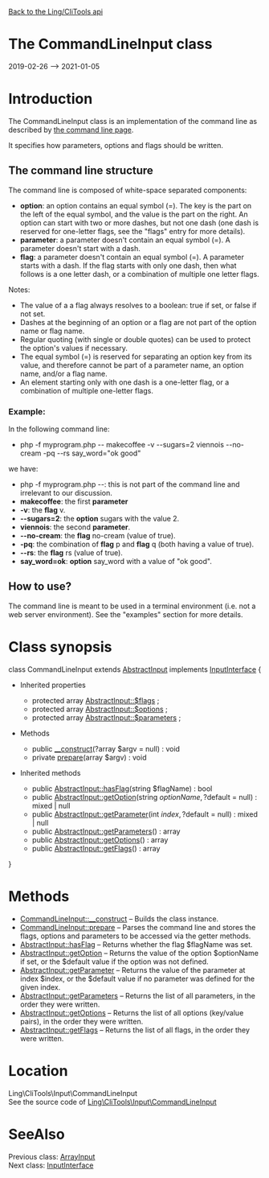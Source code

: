 [Back to the Ling/CliTools api](https://github.com/lingtalfi/CliTools/blob/master/doc/api/Ling/CliTools.md)



The CommandLineInput class
================
2019-02-26 --> 2021-01-05






Introduction
============

The CommandLineInput class is an implementation of the command line as described by [the command line page](https://github.com/lingtalfi/CliTools/blob/master/doc/pages/command-line.md).


It specifies how parameters, options and flags should be written.



The command line structure
---------------------

The command line is composed of white-space separated components:


- **option**: an option contains an equal symbol (=). The key is the part on the left of the equal symbol, and the value is the part on the right.
     An option can start with two or more dashes, but not one dash (one dash is reserved for one-letter flags, see the "flags" entry for more details).
- **parameter**: a parameter doesn't contain an equal symbol (=). A parameter doesn't start with a dash.
- **flag**: a parameter doesn't contain an equal symbol (=). A parameter starts with a dash.
             If the flag starts with only one dash, then what follows is a one letter dash, or a combination of multiple one letter flags.


Notes:
- The value of a a flag always resolves to a boolean: true if set, or false if not set.
- Dashes at the beginning of an option or a flag are not part of the option name or flag name.
- Regular quoting (with single or double quotes) can be used to protect the option's values if necessary.
- The equal symbol (=) is reserved for separating an option key from its value, and therefore cannot be part of a parameter name, an option name, and/or a flag name.
- An element starting only with one dash is a one-letter flag, or a combination of multiple one-letter flags.



### Example:

In the following command line:

- php -f myprogram.php -- makecoffee -v --sugars=2 viennois --no-cream -pq --rs say_word="ok good"


we have:

- php -f myprogram.php --: this is not part of the command line and irrelevant to our discussion.
- **makecoffee**: the first **parameter**
- **-v**: the **flag** v.
- **--sugars=2**: the **option** sugars with the value 2.
- **viennois**: the second **parameter**.
- **--no-cream**: the **flag** no-cream (value of true).
- **-pq**: the combination of **flag** p and **flag** q (both having a value of true).
- **--rs**: the **flag** rs (value of true).
- **say_word=ok**: **option** say_word with a value of "ok good".




How to use?
-------------

The command line is meant to be used in a terminal environment (i.e. not a web server environment).
See the "examples" section for more details.



Class synopsis
==============


class <span class="pl-k">CommandLineInput</span> extends [AbstractInput](https://github.com/lingtalfi/CliTools/blob/master/doc/api/Ling/CliTools/Input/AbstractInput.md) implements [InputInterface](https://github.com/lingtalfi/CliTools/blob/master/doc/api/Ling/CliTools/Input/InputInterface.md) {

- Inherited properties
    - protected array [AbstractInput::$flags](#property-flags) ;
    - protected array [AbstractInput::$options](#property-options) ;
    - protected array [AbstractInput::$parameters](#property-parameters) ;

- Methods
    - public [__construct](https://github.com/lingtalfi/CliTools/blob/master/doc/api/Ling/CliTools/Input/CommandLineInput/__construct.md)(?array $argv = null) : void
    - private [prepare](https://github.com/lingtalfi/CliTools/blob/master/doc/api/Ling/CliTools/Input/CommandLineInput/prepare.md)(array $argv) : void

- Inherited methods
    - public [AbstractInput::hasFlag](https://github.com/lingtalfi/CliTools/blob/master/doc/api/Ling/CliTools/Input/AbstractInput/hasFlag.md)(string $flagName) : bool
    - public [AbstractInput::getOption](https://github.com/lingtalfi/CliTools/blob/master/doc/api/Ling/CliTools/Input/AbstractInput/getOption.md)(string $optionName, ?$default = null) : mixed | null
    - public [AbstractInput::getParameter](https://github.com/lingtalfi/CliTools/blob/master/doc/api/Ling/CliTools/Input/AbstractInput/getParameter.md)(int $index, ?$default = null) : mixed | null
    - public [AbstractInput::getParameters](https://github.com/lingtalfi/CliTools/blob/master/doc/api/Ling/CliTools/Input/AbstractInput/getParameters.md)() : array
    - public [AbstractInput::getOptions](https://github.com/lingtalfi/CliTools/blob/master/doc/api/Ling/CliTools/Input/AbstractInput/getOptions.md)() : array
    - public [AbstractInput::getFlags](https://github.com/lingtalfi/CliTools/blob/master/doc/api/Ling/CliTools/Input/AbstractInput/getFlags.md)() : array

}






Methods
==============

- [CommandLineInput::__construct](https://github.com/lingtalfi/CliTools/blob/master/doc/api/Ling/CliTools/Input/CommandLineInput/__construct.md) &ndash; Builds the class instance.
- [CommandLineInput::prepare](https://github.com/lingtalfi/CliTools/blob/master/doc/api/Ling/CliTools/Input/CommandLineInput/prepare.md) &ndash; Parses the command line and stores the flags, options and parameters to be accessed via the getter methods.
- [AbstractInput::hasFlag](https://github.com/lingtalfi/CliTools/blob/master/doc/api/Ling/CliTools/Input/AbstractInput/hasFlag.md) &ndash; Returns whether the flag $flagName was set.
- [AbstractInput::getOption](https://github.com/lingtalfi/CliTools/blob/master/doc/api/Ling/CliTools/Input/AbstractInput/getOption.md) &ndash; Returns the value of the option $optionName if set, or the $default value if the option was not defined.
- [AbstractInput::getParameter](https://github.com/lingtalfi/CliTools/blob/master/doc/api/Ling/CliTools/Input/AbstractInput/getParameter.md) &ndash; Returns the value of the parameter at index $index, or the $default value if no parameter was defined for the given index.
- [AbstractInput::getParameters](https://github.com/lingtalfi/CliTools/blob/master/doc/api/Ling/CliTools/Input/AbstractInput/getParameters.md) &ndash; Returns the list of all parameters, in the order they were written.
- [AbstractInput::getOptions](https://github.com/lingtalfi/CliTools/blob/master/doc/api/Ling/CliTools/Input/AbstractInput/getOptions.md) &ndash; Returns the list of all options (key/value pairs), in the order they were written.
- [AbstractInput::getFlags](https://github.com/lingtalfi/CliTools/blob/master/doc/api/Ling/CliTools/Input/AbstractInput/getFlags.md) &ndash; Returns the list of all flags, in the order they were written.





Location
=============
Ling\CliTools\Input\CommandLineInput<br>
See the source code of [Ling\CliTools\Input\CommandLineInput](https://github.com/lingtalfi/CliTools/blob/master/Input/CommandLineInput.php)



SeeAlso
==============
Previous class: [ArrayInput](https://github.com/lingtalfi/CliTools/blob/master/doc/api/Ling/CliTools/Input/ArrayInput.md)<br>Next class: [InputInterface](https://github.com/lingtalfi/CliTools/blob/master/doc/api/Ling/CliTools/Input/InputInterface.md)<br>
